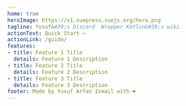 ```yaml
---
home: true
heroImage: https://v1.vuepress.vuejs.org/hero.png
tagline: Yusuf&#39;s Discord  Wrapper Kotlin&#39;s wiki
actionText: Quick Start →
actionLink: /guide/
features:
- title: Feature 1 Title
  details: Feature 1 Description
- title: Feature 2 Title
  details: Feature 2 Description
- title: Feature 3 Title
  details: Feature 3 Description
footer: Made by Yusuf Arfan Ismail with ❤️
---
```

